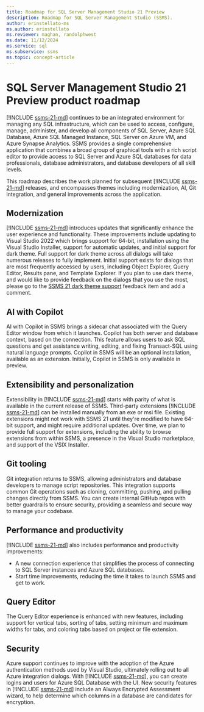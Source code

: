 ```yaml
---
title: Roadmap for SQL Server Management Studio 21 Preview
description: Roadmap for SQL Server Management Studio (SSMS).
author: erinstellato-ms
ms.author: erinstellato
ms.reviewer: maghan, randolphwest
ms.date: 11/12/2024
ms.service: sql
ms.subservice: ssms
ms.topic: concept-article
---
```

# SQL Server Management Studio 21 Preview product roadmap

[!INCLUDE [ssms-21-md](../includes/ssms-21-md.md)] continues to be an integrated environment for managing any SQL infrastructure, which can be used to access, configure, manage, administer, and develop all components of SQL Server, Azure SQL Database, Azure SQL Managed Instance, SQL Server on Azure VM, and Azure Synapse Analytics. SSMS provides a single comprehensive application that combines a broad group of graphical tools with a rich script editor to provide access to SQL Server and Azure SQL databases for data professionals, database administrators, and database developers of all skill levels.

This roadmap describes the work planned for subsequent [!INCLUDE [ssms-21-md](../includes/ssms-21-md.md)] releases, and encompasses themes including modernization, AI, Git integration, and general improvements across the application.

## Modernization

[!INCLUDE [ssms-21-md](../includes/ssms-21-md.md)] introduces updates that significantly enhance the user experience and functionality. These improvements include updating to Visual Studio 2022 which brings support for 64-bit, installation using the Visual Studio Installer, support for automatic updates, and initial support for dark theme. Full support for dark theme across all dialogs will take numerous releases to fully implement. Initial support exists for dialogs that are most frequently accessed by users, including Object Explorer, Query Editor, Results pane, and Template Explorer. If you plan to use dark theme, and would like to provide feedback on the dialogs that you use the most, please go to the [SSMS 21 dark theme support](https://feedback.azure.com/d365community/idea/35006f2b-73a0-ef11-8a69-7c1e520a48ea) feedback item and add a comment.

## AI with Copilot

AI with Copilot in SSMS brings a sidecar chat associated with the Query Editor window from which it launches. Copilot has both server and database context, based on the connection. This feature allows users to ask SQL questions and get assistance writing, editing, and fixing Transact-SQL using natural language prompts. Copilot in SSMS will be an optional installation, available as an extension. Initially, Copilot in SSMS is only available in preview.

## Extensibility and personalization

Extensibility in [!INCLUDE [ssms-21-md](../includes/ssms-21-md.md)] starts with parity of what is available in the current release of SSMS. Third-party extensions [!INCLUDE [ssms-21-md](../includes/ssms-21-md.md)] can be installed manually from an exe or msi file. Existing extensions might not work with SSMS 21 until they're modified to have 64-bit support, and might require additional updates. Over time, we plan to provide full support for extensions, including the ability to browse extensions from within SSMS, a presence in the Visual Studio marketplace, and support of the VSIX Installer.

## Git tooling

Git integration returns to SSMS, allowing administrators and database developers to manage script repositories. This integration supports common Git operations such as cloning, committing, pushing, and pulling changes directly from SSMS. You can create internal GitHub repos with better guardrails to ensure security, providing a seamless and secure way to manage your codebase.

## Performance and productivity

[!INCLUDE [ssms-21-md](../includes/ssms-21-md.md)] also includes performance and productivity improvements:

- A new connection experience that simplifies the process of connecting to SQL Server instances and Azure SQL databases.
- Start time improvements, reducing the time it takes to launch SSMS and get to work.

## Query Editor

The Query Editor experience is enhanced with new features, including support for vertical tabs, sorting of tabs, setting minimum and maximum widths for tabs, and coloring tabs based on project or file extension.

## Security

Azure support continues to improve with the adoption of the Azure authentication methods used by Visual Studio, ultimately rolling out to all Azure integration dialogs. With [!INCLUDE [ssms-21-md](../includes/ssms-21-md.md)], you can create logins and users for Azure SQL Database with the UI. New security features in [!INCLUDE [ssms-21-md](../includes/ssms-21-md.md)] include an Always Encrypted Assessment wizard, to help determine which columns in a database are candidates for encryption.
